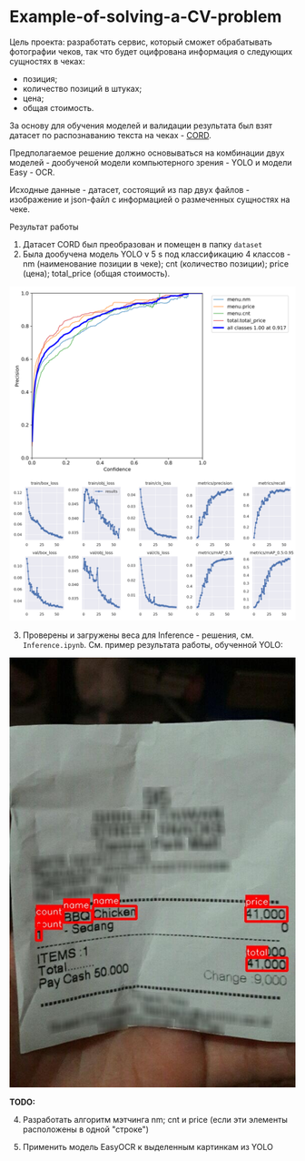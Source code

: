 # Example-of-solving-a-CV-problem


Цель проекта: разработать сервис, который сможет обрабатывать фотографии чеков, так что будет оцифрована информация о следующих сущностях в чеках:
- позиция;
- количество позиций в штуках;
- цена;
- общая стоимость.

За основу для обучения моделей и валидации результата был взят датасет по распознаванию текста на чеках - [CORD](https://openreview.net/pdf?id=SJl3z659UH).

Предполагаемое решение должно основываться на комбинации двух моделей - дообученой модели компьютерного зрения - YOLO и модели Easy - OCR.

Исходные данные - датасет, состоящий из пар двух файлов - изображение и json-файл с информацией о размеченных сущностях на чеке.

Результат работы 
1. Датасет CORD был преобразован и помещен в папку `dataset`  
2. Была дообучена модель YOLO v 5 s под классификацию 4 классов - nm (наименование позиции в чеке); cnt (количество позиции); price (цена); total_price (общая стоимость).

 <p align="center">
      <img src="./pictures/P_curve.png" align="left">
      <img src="./pictures/results.png">

</p>

3. Проверены и загружены веса для Inference - решения, см. `Inference.ipynb`. См. пример результата работы, обученной YOLO:
   
![image](./pictures/example0.jpg)


**TODO:**  

4. Разработать алгоритм мэтчинга nm; cnt и price (если эти элементы расположены в одной "строке")
   
6. Применить модель EasyOCR к выделенным картинкам из YOLO
